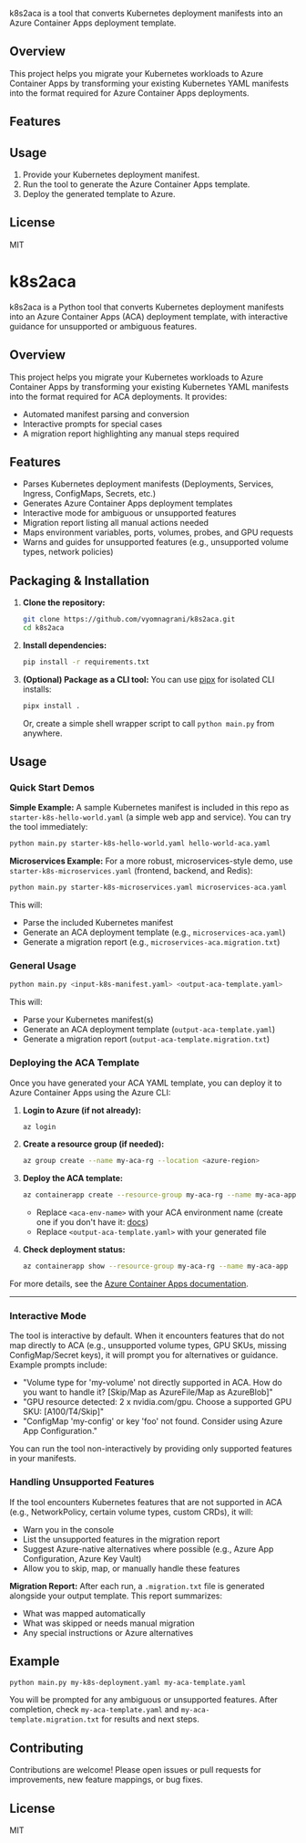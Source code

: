 k8s2aca is a tool that converts Kubernetes deployment manifests into an Azure Container Apps deployment template.

## Overview
This project helps you migrate your Kubernetes workloads to Azure Container Apps by transforming your existing Kubernetes YAML manifests into the format required for Azure Container Apps deployments.

## Features

## Usage
1. Provide your Kubernetes deployment manifest.
2. Run the tool to generate the Azure Container Apps template.
3. Deploy the generated template to Azure.

## License
MIT

# k8s2aca

k8s2aca is a Python tool that converts Kubernetes deployment manifests into an Azure Container Apps (ACA) deployment template, with interactive guidance for unsupported or ambiguous features.

## Overview
This project helps you migrate your Kubernetes workloads to Azure Container Apps by transforming your existing Kubernetes YAML manifests into the format required for ACA deployments. It provides:
- Automated manifest parsing and conversion
- Interactive prompts for special cases
- A migration report highlighting any manual steps required

## Features
- Parses Kubernetes deployment manifests (Deployments, Services, Ingress, ConfigMaps, Secrets, etc.)
- Generates Azure Container Apps deployment templates
- Interactive mode for ambiguous or unsupported features
- Migration report listing all manual actions needed
- Maps environment variables, ports, volumes, probes, and GPU requests
- Warns and guides for unsupported features (e.g., unsupported volume types, network policies)

## Packaging & Installation

1. **Clone the repository:**
   ```sh
   git clone https://github.com/vyomnagrani/k8s2aca.git
   cd k8s2aca
   ```

2. **Install dependencies:**
   ```sh
   pip install -r requirements.txt
   ```

3. **(Optional) Package as a CLI tool:**
   You can use [pipx](https://pypa.github.io/pipx/) for isolated CLI installs:
   ```sh
   pipx install .
   ```
   Or, create a simple shell wrapper script to call `python main.py` from anywhere.


## Usage


### Quick Start Demos

**Simple Example:**
A sample Kubernetes manifest is included in this repo as `starter-k8s-hello-world.yaml` (a simple web app and service). You can try the tool immediately:

```sh
python main.py starter-k8s-hello-world.yaml hello-world-aca.yaml
```

**Microservices Example:**
For a more robust, microservices-style demo, use `starter-k8s-microservices.yaml` (frontend, backend, and Redis):

```sh
python main.py starter-k8s-microservices.yaml microservices-aca.yaml
```

This will:
- Parse the included Kubernetes manifest
- Generate an ACA deployment template (e.g., `microservices-aca.yaml`)
- Generate a migration report (e.g., `microservices-aca.migration.txt`)

### General Usage

```sh
python main.py <input-k8s-manifest.yaml> <output-aca-template.yaml>
```

This will:
- Parse your Kubernetes manifest(s)
- Generate an ACA deployment template (`output-aca-template.yaml`)
- Generate a migration report (`output-aca-template.migration.txt`)


### Deploying the ACA Template

Once you have generated your ACA YAML template, you can deploy it to Azure Container Apps using the Azure CLI:

1. **Login to Azure (if not already):**
   ```sh
   az login
   ```

2. **Create a resource group (if needed):**
   ```sh
   az group create --name my-aca-rg --location <azure-region>
   ```

3. **Deploy the ACA template:**
   ```sh
   az containerapp create --resource-group my-aca-rg --name my-aca-app --environment <aca-env-name> --yaml <output-aca-template.yaml>
   ```
   - Replace `<aca-env-name>` with your ACA environment name (create one if you don't have it: [docs](https://learn.microsoft.com/en-us/azure/container-apps/environment))
   - Replace `<output-aca-template.yaml>` with your generated file

4. **Check deployment status:**
   ```sh
   az containerapp show --resource-group my-aca-rg --name my-aca-app
   ```

For more details, see the [Azure Container Apps documentation](https://learn.microsoft.com/en-us/azure/container-apps/).

---

### Interactive Mode

The tool is interactive by default. When it encounters features that do not map directly to ACA (e.g., unsupported volume types, GPU SKUs, missing ConfigMap/Secret keys), it will prompt you for alternatives or guidance. Example prompts include:

- "Volume type for 'my-volume' not directly supported in ACA. How do you want to handle it? [Skip/Map as AzureFile/Map as AzureBlob]"
- "GPU resource detected: 2 x nvidia.com/gpu. Choose a supported GPU SKU: [A100/T4/Skip]"
- "ConfigMap 'my-config' or key 'foo' not found. Consider using Azure App Configuration."

You can run the tool non-interactively by providing only supported features in your manifests.

### Handling Unsupported Features

If the tool encounters Kubernetes features that are not supported in ACA (e.g., NetworkPolicy, certain volume types, custom CRDs), it will:
- Warn you in the console
- List the unsupported features in the migration report
- Suggest Azure-native alternatives where possible (e.g., Azure App Configuration, Azure Key Vault)
- Allow you to skip, map, or manually handle these features

**Migration Report:**
After each run, a `.migration.txt` file is generated alongside your output template. This report summarizes:
- What was mapped automatically
- What was skipped or needs manual migration
- Any special instructions or Azure alternatives

## Example

```sh
python main.py my-k8s-deployment.yaml my-aca-template.yaml
```

You will be prompted for any ambiguous or unsupported features. After completion, check `my-aca-template.yaml` and `my-aca-template.migration.txt` for results and next steps.

## Contributing
Contributions are welcome! Please open issues or pull requests for improvements, new feature mappings, or bug fixes.

## License
MIT
